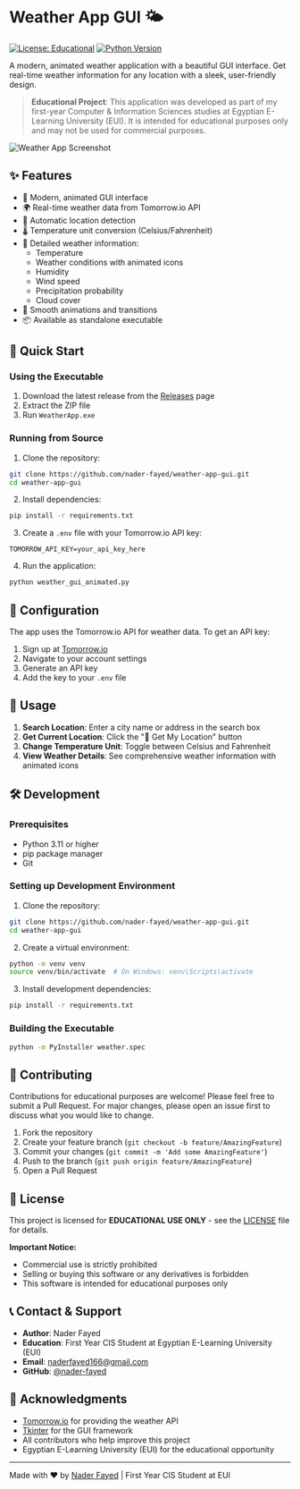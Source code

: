 # Weather App GUI 🌤️

[![License: Educational](https://img.shields.io/badge/License-Educational%20Use%20Only-blue.svg)](LICENSE)
[![Python Version](https://img.shields.io/badge/python-3.11+-blue.svg)](https://www.python.org/downloads/)

A modern, animated weather application with a beautiful GUI interface. Get real-time weather information for any location with a sleek, user-friendly design.

> **Educational Project**: This application was developed as part of my first-year Computer & Information Sciences studies at Egyptian E-Learning University (EUI). It is intended for educational purposes only and may not be used for commercial purposes.

![Weather App Screenshot](screenshots/app.png)

## ✨ Features

- 🎨 Modern, animated GUI interface
- 🌍 Real-time weather data from Tomorrow.io API
- 📍 Automatic location detection
- 🌡️ Temperature unit conversion (Celsius/Fahrenheit)
- 🎯 Detailed weather information:
  - Temperature
  - Weather conditions with animated icons
  - Humidity
  - Wind speed
  - Precipitation probability
  - Cloud cover
- 💫 Smooth animations and transitions
- 📦 Available as standalone executable

## 🚀 Quick Start

### Using the Executable

1. Download the latest release from the [Releases](https://github.com/nader-fayed/weather-app-gui/releases) page
2. Extract the ZIP file
3. Run `WeatherApp.exe`

### Running from Source

1. Clone the repository:
```bash
git clone https://github.com/nader-fayed/weather-app-gui.git
cd weather-app-gui
```

2. Install dependencies:
```bash
pip install -r requirements.txt
```

3. Create a `.env` file with your Tomorrow.io API key:
```
TOMORROW_API_KEY=your_api_key_here
```

4. Run the application:
```bash
python weather_gui_animated.py
```

## 🔧 Configuration

The app uses the Tomorrow.io API for weather data. To get an API key:
1. Sign up at [Tomorrow.io](https://www.tomorrow.io/)
2. Navigate to your account settings
3. Generate an API key
4. Add the key to your `.env` file

## 🎯 Usage

1. **Search Location**: Enter a city name or address in the search box
2. **Get Current Location**: Click the "📍 Get My Location" button
3. **Change Temperature Unit**: Toggle between Celsius and Fahrenheit
4. **View Weather Details**: See comprehensive weather information with animated icons

## 🛠️ Development

### Prerequisites
- Python 3.11 or higher
- pip package manager
- Git

### Setting up Development Environment

1. Clone the repository:
```bash
git clone https://github.com/nader-fayed/weather-app-gui.git
cd weather-app-gui
```

2. Create a virtual environment:
```bash
python -m venv venv
source venv/bin/activate  # On Windows: venv\Scripts\activate
```

3. Install development dependencies:
```bash
pip install -r requirements.txt
```

### Building the Executable

```bash
python -m PyInstaller weather.spec
```

## 📝 Contributing

Contributions for educational purposes are welcome! Please feel free to submit a Pull Request. For major changes, please open an issue first to discuss what you would like to change.

1. Fork the repository
2. Create your feature branch (`git checkout -b feature/AmazingFeature`)
3. Commit your changes (`git commit -m 'Add some AmazingFeature'`)
4. Push to the branch (`git push origin feature/AmazingFeature`)
5. Open a Pull Request

## 📄 License

This project is licensed for **EDUCATIONAL USE ONLY** - see the [LICENSE](LICENSE) file for details.

**Important Notice:**
- Commercial use is strictly prohibited
- Selling or buying this software or any derivatives is forbidden
- This software is intended for educational purposes only

## 📞 Contact & Support

- **Author**: Nader Fayed
- **Education**: First Year CIS Student at Egyptian E-Learning University (EUI)
- **Email**: naderfayed166@gmail.com
- **GitHub**: [@nader-fayed](https://github.com/nader-fayed)

## 🙏 Acknowledgments

- [Tomorrow.io](https://www.tomorrow.io/) for providing the weather API
- [Tkinter](https://docs.python.org/3/library/tkinter.html) for the GUI framework
- All contributors who help improve this project
- Egyptian E-Learning University (EUI) for the educational opportunity

---

Made with ❤️ by [Nader Fayed](https://github.com/nader-fayed) | First Year CIS Student at EUI
